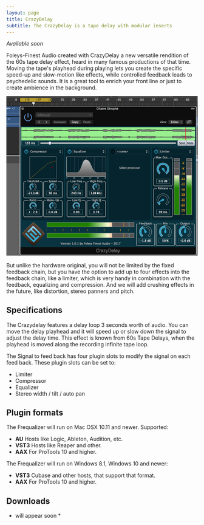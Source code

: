 ```yaml
---
layout: page
title: CrazyDelay
subtitle: The CrazyDelay is a tape delay with modular inserts
---
```


*Available soon*

Foleys-Finest Audio created with CrazyDelay a new versatile rendition of the 60s tape delay effect, heard in many famous productions of that time. Moving the tape's playhead during playing lets you create the specific speed-up and slow-motion like effects, while controlled feedback leads to psychedelic sounds.
It is a great tool to enrich your front line or just to create ambience in the background.

![CrazyDelay Screenshot](/img/plugins/CrazyDelay.png)

But unlike the hardware original, you will not be limited by the fixed feedback chain, but you have the option to add up to four effects into the feedback chain, like a limiter, which is very handy in combination with the feedback, equalizing and compression. And we will add crushing effects in the future, like distortion, stereo panners and pitch.

## Specifications

The Crazydelay features a delay loop 3 seconds worth of audio. You can move the delay playhead and it will speed up or slow down the signal to adjust the delay time. This effect is known from 60s Tape Delays, when the playhead is moved along the recording infinite tape loop.

The Signal to feed back has four plugin slots to modify the signal on each feed back. These plugin slots can be set to:
- Limiter
- Compressor
- Equalizer
- Stereo width / tilt / auto pan

## Plugin formats

The Frequalizer will run on Mac OSX 10.11 and newer. Supported:
- **AU** Hosts like Logic, Ableton, Audition, etc.
- **VST3** Hosts like Reaper and other.
- **AAX** For ProTools 10 and higher.


The Frequalizer will run on Windows 8.1, Windows 10 and newer:
- **VST3** Cubase and other hosts, that support that format.
- **AAX** For ProTools 10 and higher.

## Downloads

* will appear soon *

